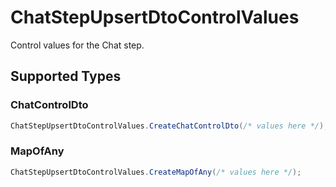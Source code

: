 # ChatStepUpsertDtoControlValues

Control values for the Chat step.


## Supported Types

### ChatControlDto

```csharp
ChatStepUpsertDtoControlValues.CreateChatControlDto(/* values here */);
```

### MapOfAny

```csharp
ChatStepUpsertDtoControlValues.CreateMapOfAny(/* values here */);
```
